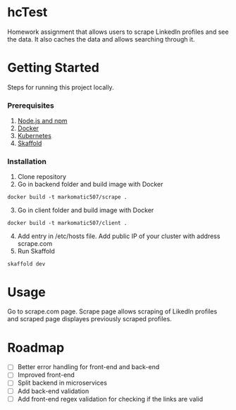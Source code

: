 # hcTest

Homework assignment that allows users to scrape LinkedIn profiles and see the data. It also caches the data and allows searching through it.

# Getting Started

Steps for running this project locally.

### Prerequisites

1. [Node.js and npm](https://docs.npmjs.com/downloading-and-installing-node-js-and-npm)
2. [Docker](https://docs.docker.com/engine/install/ubuntu/)
2. [Kubernetes](https://kubernetes.io/docs/tasks/tools/)
3. [Skaffold](https://skaffold.dev/docs/install/)

### Installation

1. Clone repository
2. Go in backend folder and build image with Docker
```docker
docker build -t markomatic507/scrape .
```
3. Go in client folder and build image with Docker
```docker
docker build -t markomatic507/client .
```
4. Add entry in /etc/hosts file. Add public IP of your cluster with address scrape.com
5. Run Skaffold
```skaffold
skaffold dev
```

# Usage

Go to scrape.com page. Scrape page allows scraping of LikedIn profiles and scraped page displayes previously scraped profiles.

# Roadmap

- [ ] Better error handling for front-end and back-end
- [ ] Improved front-end
- [ ] Split backend in microservices
- [ ] Add back-end validation
- [ ] Add front-end regex validation for checking if the links are valid
